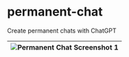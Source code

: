 # permanent-chat
Create permanent chats with ChatGPT

| ![Permanent Chat Screenshot 1](https://i.imgur.com/eJAnKrs.png) |
|-|
